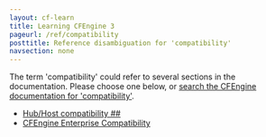 ```yaml
---
layout: cf-learn
title: Learning CFEngine 3
pageurl: /ref/compatibility
posttitle: Reference disambiguation for 'compatibility'
navsection: none
---
```


The term 'compatibility' could refer to several sections in the documentation. Please choose one below, or
[search the CFEngine documentation for 'compatibility'](http://cfengine.com/docs/latest/search.html?q=compatibility).

- [Hub/Host compatibility \#\#](http://cfengine.com/docs/latest/guide-latest-release-supported-platforms.html#hub-host-compatibility-##)
- [CFEngine Enterprise Compatibility](http://cfengine.com/docs/latest/reference-design-center-sketch.html#cfengine-enterprise-compatibility)
